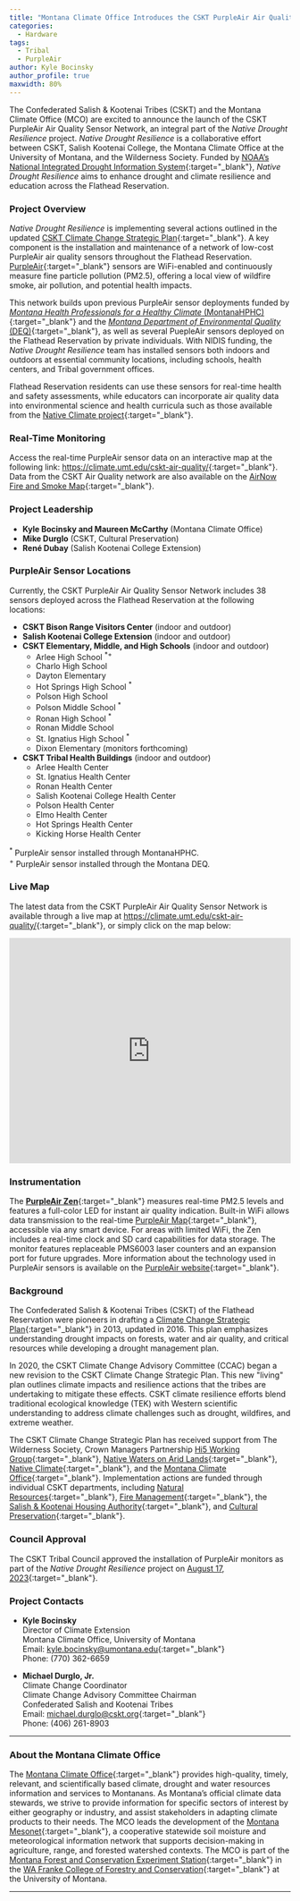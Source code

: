 ```yaml
---
title: "Montana Climate Office Introduces the CSKT PurpleAir Air Quality Sensor Network"
categories:
  - Hardware
tags:
  - Tribal
  - PurpleAir
author: Kyle Bocinsky
author_profile: true
maxwidth: 80%
---
```


The Confederated Salish & Kootenai Tribes (CSKT) and the Montana Climate Office (MCO) are excited to announce the launch of the CSKT PurpleAir Air Quality Sensor Network, an integral part of the *Native Drought Resilience* project. *Native Drought Resilience* is a collaborative effort between CSKT, Salish Kootenai College, the Montana Climate Office at the University of Montana, and the Wilderness Society. Funded by [NOAA’s National Integrated Drought Information System](https://www.drought.gov){:target="_blank"}, *Native Drought Resilience* aims to enhance drought and climate resilience and education across the Flathead Reservation.

### Project Overview

*Native Drought Resilience* is implementing several actions outlined in the updated [CSKT Climate Change Strategic Plan](http://csktclimate.org/index.php/resources/ongoing-work/){:target="_blank"}. A key component is the installation and maintenance of a network of low-cost PurpleAir air quality sensors throughout the Flathead Reservation. [PurpleAir](https://www2.purpleair.com){:target="_blank"} sensors are WiFi-enabled and continuously measure fine particle pollution (PM2.5), offering a local view of wildfire smoke, air pollution, and potential health impacts.

This network builds upon previous PurpleAir sensor deployments funded by [*Montana Health Professionals for a Healthy Climate* (MontanaHPHC)](https://www.montanahphc.org){:target="_blank"} and the [*Montana Department of Environmental Quality* (DEQ)](https://deq.mt.gov){:target="_blank"}, as well as several PuepleAir sensors deployed on the Flathead Reservation by private individuals. With NIDIS funding, the *Native Drought Resilience* team has installed sensors both indoors and outdoors at essential community locations, including schools, health centers, and Tribal government offices.

Flathead Reservation residents can use these sensors for real-time health and safety assessments, while educators can incorporate air quality data into environmental science and health curricula such as those available from the [Native Climate project](https://native-climate.com/education/){:target="_blank"}.

### Real-Time Monitoring

Access the real-time PurpleAir sensor data on an interactive map at the following link: <https://climate.umt.edu/cskt-air-quality/>{:target="_blank"}. Data from the CSKT Air Quality network are also available on the [AirNow Fire and Smoke Map](https://fire.airnow.gov){:target="_blank"}.

### Project Leadership

- **Kyle Bocinsky and Maureen McCarthy** (Montana Climate Office)
- **Mike Durglo** (CSKT, Cultural Preservation)
- **René Dubay** (Salish Kootenai College Extension)

### PurpleAir Sensor Locations

Currently, the CSKT PurpleAir Air Quality Sensor Network includes 38 sensors deployed across the Flathead Reservation at the following locations:

- **CSKT Bison Range Visitors Center** (indoor and outdoor)
- **Salish Kootenai College Extension** (indoor and outdoor)
- **CSKT Elementary, Middle, and High Schools** (indoor and outdoor)
  - Arlee High School <sup>*+</sup>
  - Charlo High School
  - Dayton Elementary
  - Hot Springs High School <sup>*</sup>
  - Polson High School
  - Polson Middle School <sup>*</sup>
  - Ronan High School <sup>*</sup>
  - Ronan Middle School
  - St. Ignatius High School <sup>*</sup>
  - Dixon Elementary (monitors forthcoming)
- **CSKT Tribal Health Buildings** (indoor and outdoor)
  - Arlee Health Center
  - St. Ignatius Health Center
  - Ronan Health Center
  - Salish Kootenai College Health Center
  - Polson Health Center
  - Elmo Health Center
  - Hot Springs Health Center
  - Kicking Horse Health Center

<sup>*</sup> PurpleAir sensor installed through MontanaHPHC.  
<sup>+</sup> PurpleAir sensor installed through the Montana DEQ.

### Live Map

The latest data from the CSKT PurpleAir Air Quality Sensor Network is available through a live map at <https://climate.umt.edu/cskt-air-quality/>{:target="_blank"}, or simply click on the map below:

<div>
<div style="position:relative;padding-top:80%;cursor:pointer;"  onclick="window.open('https://climate.umt.edu/cskt-air-quality/','_blank');">
<iframe src="https://climate.umt.edu/cskt-air-quality/" frameborder="0" allow="fullscreen"
      style="position:absolute;top:0;left:0;width:100%;height:100%;pointer-events:none;"></iframe>
</div>
</div>

### Instrumentation

The [**PurpleAir Zen**](https://www2.purpleair.com/products/purpleair-zen/){:target="_blank"} measures real-time PM2.5 levels and features a full-color LED for instant air quality indication. Built-in WiFi allows data transmission to the real-time [PurpleAir Map](https://map.purpleair.com){:target="_blank"}, accessible via any smart device. For areas with limited WiFi, the Zen includes a real-time clock and SD card capabilities for data storage. The monitor features replaceable PMS6003 laser counters and an expansion port for future upgrades. More information about the technology used in PurpleAir sensors is available on the [PurpleAir website](https://www2.purpleair.com/pages/technology/){:target="_blank"}.

### Background

The Confederated Salish & Kootenai Tribes (CSKT) of the Flathead Reservation were pioneers in drafting a [Climate Change Strategic Plan](http://csktclimate.org/downloads/Climate%20Change%20Strategic%20Plan/CSKT%20Climate%20Change%20Adaptation%20Plan%204.14.16.pdf){:target="_blank"} in 2013, updated in 2016. This plan emphasizes understanding drought impacts on forests, water and air quality, and critical resources while developing a drought management plan.

In 2020, the CSKT Climate Change Advisory Committee (CCAC) began a new revision to the CSKT Climate Change Strategic Plan. This new "living" plan outlines climate impacts and resilience actions that the tribes are undertaking to mitigate these effects. CSKT climate resilience efforts blend traditional ecological knowledge (TEK) with Western scientific understanding to address climate challenges such as drought, wildfires, and extreme weather.

The CSKT Climate Change Strategic Plan has received support from The Wilderness Society, Crown Managers Partnership [Hi5 Working Group](https://www.crownmanagers.org/five-needle-pine-working-group/){:target="_blank"}, [Native Waters on Arid Lands](https://nativewaters-aridlands.com){:target="_blank"}, [Native Climate](https://native-climate.com){:target="_blank"}, and the [Montana Climate Office](https://climate.umt.edu){:target="_blank"}. Implementation actions are funded through individual CSKT departments, including [Natural Resources](https://www.csktnrd.org){:target="_blank"}, [Fire Management](http://csktfire.org){:target="_blank"}, the [Salish & Kootenai Housing Authority](https://skha.org){:target="_blank"}, and [Cultural Preservation](https://www.csktribes.org/index.php/history-culture/cultural-preservation){:target="_blank"}.

### Council Approval

The CSKT Tribal Council approved the installation of PurpleAir monitors as part of the *Native Drought Resilience* project on [August 17, 2023](https://www.csktribes.org/index.php/component/rsfiles/download?path=Tribal+Council%2FMinutes%2F2023%2FAug%2F081723+Minutes.pdf&Itemid=101){:target="_blank"}.

### Project Contacts

- **Kyle Bocinsky**  
  Director of Climate Extension  
  Montana Climate Office, University of Montana  
  Email: [kyle.bocinsky@umontana.edu](mailto:kyle.bocinsky@umontana.edu){:target="_blank"}  
  Phone: (770) 362-6659  

- **Michael Durglo, Jr.**  
  Climate Change Coordinator  
  Climate Change Advisory Committee Chairman  
  Confederated Salish and Kootenai Tribes  
  Email: [michael.durglo@cskt.org](mailto:michael.durglo@cskt.org){:target="_blank"}  
  Phone: (406) 261-8903  

---

### About the Montana Climate Office

The [Montana Climate Office](https://climate.umt.edu){:target="_blank"} provides high-quality, timely, relevant, and scientifically based climate, drought and water resources information and services to Montanans. As Montana’s official climate data stewards, we strive to provide information for specific sectors of interest by either geography or industry, and assist stakeholders in adapting climate products to their needs. The MCO leads the development of the [Montana Mesonet](https://climate.umt.edu/mesonet/){:target="_blank"}, a cooperative statewide soil moisture and meteorological information network that supports decision-making in agriculture, range, and forested watershed contexts. The MCO is part of the [Montana Forest and Conservation Experiment Station](https://www.umt.edu/environment/research/mfces.php){:target="_blank"} in the [WA Franke College of Forestry and Conservation](https://www.umt.edu/environment/){:target="_blank"} at the University of Montana.

---
